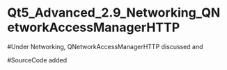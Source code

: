 # Qt5_Advanced_2.9_Networking_QNetworkAccessManagerHTTP

#Under Networking, QNetworkAccessManagerHTTP discussed and

#SourceCode added 

